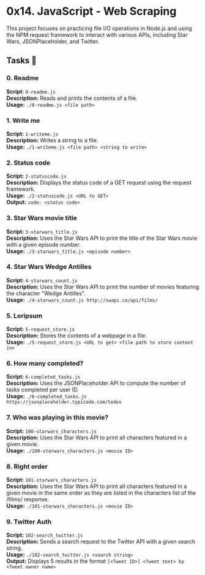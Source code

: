 # 0x14. JavaScript - Web Scraping

This project focuses on practicing file I/O operations in Node.js and using the NPM request framework to interact with various APIs, including Star Wars, JSONPlaceholder, and Twitter.

## Tasks 📃

### 0. Readme
**Script:** `0-readme.js`  
**Description:** Reads and prints the contents of a file.  
**Usage:** `./0-readme.js <file path>`

### 1. Write me
**Script:** `1-writeme.js`  
**Description:** Writes a string to a file.  
**Usage:** `./1-writeme.js <file path> <string to write>`

### 2. Status code
**Script:** `2-statuscode.js`  
**Description:** Displays the status code of a GET request using the request framework.  
**Usage:** `./2-statuscode.js <URL to GET>`  
**Output:** `code: <status code>`

### 3. Star Wars movie title
**Script:** `3-starwars_title.js`  
**Description:** Uses the Star Wars API to print the title of the Star Wars movie with a given episode number.  
**Usage:** `./3-starwars_title.js <episode number>`

### 4. Star Wars Wedge Antilles
**Script:** `4-starwars_count.js`  
**Description:** Uses the Star Wars API to print the number of movies featuring the character "Wedge Antilles".  
**Usage:** `./4-starwars_count.js http://swapi.co/api/films/`

### 5. Loripsum
**Script:** `5-request_store.js`  
**Description:** Stores the contents of a webpage in a file.  
**Usage:** `./5-request_store.js <URL to get> <file path to store content in>`

### 6. How many completed?
**Script:** `6-completed_tasks.js`  
**Description:** Uses the JSONPlaceholder API to compute the number of tasks completed per user ID.  
**Usage:** `./6-completed_tasks.js https://jsonplaceholder.typicode.com/todos`

### 7. Who was playing in this movie?
**Script:** `100-starwars_characters.js`  
**Description:** Uses the Star Wars API to print all characters featured in a given movie.  
**Usage:** `./100-starwars_characters.js <movie ID>`

### 8. Right order
**Script:** `101-starwars_characters.js`  
**Description:** Uses the Star Wars API to print all characters featured in a given movie in the same order as they are listed in the characters list of the /films/ response.  
**Usage:** `./101-starwars_characters.js <movie ID>`

### 9. Twitter Auth
**Script:** `102-search_twitter.js`  
**Description:** Sends a search request to the Twitter API with a given search string.  
**Usage:** `./102-search_twitter.js <search string>`  
**Output:** Displays 5 results in the format `[<Tweet ID>] <Tweet text> by <Tweet owner name>`
